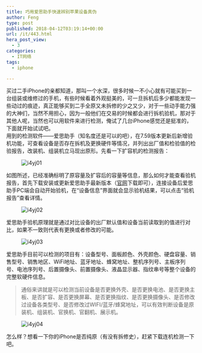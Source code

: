 ```yaml
---
title: 巧用爱思助手快速辨别苹果设备真伪
author: Feng
type: post
published: 2018-04-12T03:19:14+00:00
url: /it/443.html
hera_post_view:
  - 3
categories:
  - IT网络
tags:
  - iphone

---
```

买过二手iPhone的亲都知道，那叫一个水深，很多时候一不小心就有可能买到一台组装或维修过的手机，有些时候看着外观挺美的，可一旦拆机后多少都能发现一些动过的痕迹，真正能够买到二手全原又未拆修的少之又少，对于一些动手能力强的大神们，当然不用担心，因为一般他们在交易的时候都会进行拆机验机，那对于其他人呢，当然也可以用软件来进行检测，俺试了几台iPhone感觉还是挺准的，下面就开始试试吧。  
用到的检测软件——爱思助手（知名度还是可以的吧），在7.59版本更新后新增验机功能，可查看设备是否存在拆机及更换硬件等情况，并列出出厂值和检验值的检验报告，改装机、组装机立马现出原形。先看一下扩容机的检测报告：<figure class="wp-block-image">

<img decoding="async" src="https://cdn.uu126.cn/201804/i4yj01.png" alt="i4yj01" /> </figure> 

如图所述，已经准确标明了原容量及扩容后的容量等信息，那么如何才能查看验机报告，首先下载安装或更新爱思助手最新版本（[官网][1]下载即可），连接设备后爱思助手PC端会自动开始验机，在“设备信息”界面就会显示验机结果，可以点击“验机报告”查看详情。<figure class="wp-block-image">

<img decoding="async" src="https://cdn.uu126.cn/201804/i4yj02.png" alt="i4yj02" /> </figure> 

爱思助手验机原理就是通过对比设备的出厂默认值和设备当前读取到的值进行对比，如果不一致则代表有更换或者修改的可能。<figure class="wp-block-image">

<img decoding="async" src="https://cdn.uu126.cn/201804/i4yj03.png" alt="i4yj03" /> </figure> 

爱思助手目前可以检测的项目有：设备型号、面板颜色、外壳颜色、硬盘容量、销售型号、销售地区、WiFi地址、蓝牙地址、蜂窝地址、整机序列号、主板序列号、电池序列号、后置摄像头、前置摄像头、液晶显示器、指纹串号等整个设备的完整软硬件信息。

<blockquote class="wp-block-quote is-layout-flow wp-block-quote-is-layout-flow">
  通俗来讲就是可以检测当前设备是否更换外壳、是否更换电池、是否更换主板、是否扩容、是否更换屏幕、是否更换指纹、是否更换摄像头、是否修改过设备各类型号、是否修改过WIFI/蓝牙/蜂窝地址，可以有效判断设备是原装机、组装机、官换机、官翻机、展示机。</p>
</blockquote><figure class="wp-block-image">

<img decoding="async" src="https://cdn.uu126.cn/201804/i4yj04.png" alt="i4yj04" /> </figure> 

怎么样？想看一下你的iPhone是否纯原（有没有拆修史），赶紧下载连机检测一下吧。

 [1]: https://www.i4.cn/
